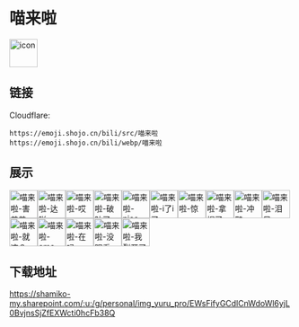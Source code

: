 # 喵来啦
<img src="https://emoji.shojo.cn/bili/src/喵来啦/icon.png" width="50" height="50" alt="icon">

## 链接
Cloudflare:
```
https://emoji.shojo.cn/bili/src/喵来啦
https://emoji.shojo.cn/bili/webp/喵来啦
```
## 展示
<img src="https://emoji.shojo.cn/bili/src/喵来啦/喵来啦-害羞羞.png" width="50" height="50" alt="喵来啦-害羞羞"><img src="https://emoji.shojo.cn/bili/src/喵来啦/喵来啦-达咩.png" width="50" height="50" alt="喵来啦-达咩"><img src="https://emoji.shojo.cn/bili/src/喵来啦/喵来啦-哎.png" width="50" height="50" alt="喵来啦-哎"><img src="https://emoji.shojo.cn/bili/src/喵来啦/喵来啦-破防了.png" width="50" height="50" alt="喵来啦-破防了"><img src="https://emoji.shojo.cn/bili/src/喵来啦/喵来啦-nice.png" width="50" height="50" alt="喵来啦-nice"><img src="https://emoji.shojo.cn/bili/src/喵来啦/喵来啦-i了i了.png" width="50" height="50" alt="喵来啦-i了i了"><img src="https://emoji.shojo.cn/bili/src/喵来啦/喵来啦-惊.png" width="50" height="50" alt="喵来啦-惊"><img src="https://emoji.shojo.cn/bili/src/喵来啦/喵来啦-拿捏了.png" width="50" height="50" alt="喵来啦-拿捏了"><img src="https://emoji.shojo.cn/bili/src/喵来啦/喵来啦-冲鸭.png" width="50" height="50" alt="喵来啦-冲鸭"><img src="https://emoji.shojo.cn/bili/src/喵来啦/喵来啦-泪目.png" width="50" height="50" alt="喵来啦-泪目"><img src="https://emoji.shojo.cn/bili/src/喵来啦/喵来啦-就这？.png" width="50" height="50" alt="喵来啦-就这？"><img src="https://emoji.shojo.cn/bili/src/喵来啦/喵来啦-emo.png" width="50" height="50" alt="喵来啦-emo"><img src="https://emoji.shojo.cn/bili/src/喵来啦/喵来啦-在吗.png" width="50" height="50" alt="喵来啦-在吗"><img src="https://emoji.shojo.cn/bili/src/喵来啦/喵来啦-没眼看.png" width="50" height="50" alt="喵来啦-没眼看"><img src="https://emoji.shojo.cn/bili/src/喵来啦/喵来啦-我裂开了.png" width="50" height="50" alt="喵来啦-我裂开了">

## 下载地址

https://shamiko-my.sharepoint.com/:u:/g/personal/img_yuru_pro/EWsFifyGCdlCnWdoWl6yjL0BvjnsSjZfEXWcti0hcFb38Q